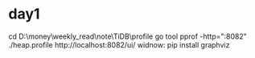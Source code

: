 

# day1

cd D:\money\weekly_read\note\TiDB\profile 
go tool pprof -http=":8082" ./heap.profile
http://localhost:8082/ui/
widnow:
pip install graphviz



